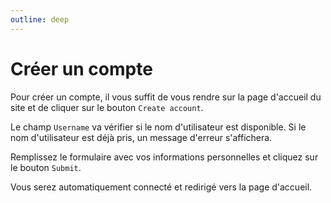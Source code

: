 ```yaml
---
outline: deep
---
```


# Créer un compte

Pour créer un compte, il vous suffit de vous rendre sur la page d'accueil du site et de cliquer sur le bouton `Create account`.

Le champ `Username` va vérifier si le nom d'utilisateur est disponible. Si le nom d'utilisateur est déjà pris, un message d'erreur s'affichera.

Remplissez le formulaire avec vos informations personnelles et cliquez sur le bouton `Submit`.

Vous serez automatiquement connecté et redirigé vers la page d'accueil.
